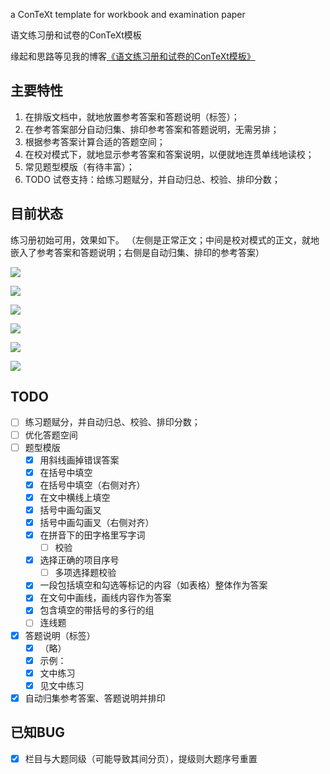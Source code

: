 a ConTeXt template for workbook and examination paper

语文练习册和试卷的ConTeXt模板

缘起和思路等见我的博客[《语文练习册和试卷的ConTeXt模板》](https://blog.xiiigame.com/2024-01-21-%E8%AF%AD%E6%96%87%E7%BB%83%E4%B9%A0%E5%86%8C%E5%92%8C%E8%AF%95%E5%8D%B7%E7%9A%84ConTeXt%E6%A8%A1%E6%9D%BF/)

## 主要特性

1. 在排版文档中，就地放置参考答案和答题说明（标签）；
1. 在参考答案部分自动归集、排印参考答案和答题说明，无需另排；
1. 根据参考答案计算合适的答题空间；
1. 在校对模式下，就地显示参考答案和答案说明，以便就地连贯单线地读校；
1. 常见题型模版（有待丰富）；
1. TODO 试卷支持：给练习题赋分，并自动归总、校验、排印分数；

## 目前状态

练习册初始可用，效果如下。
（左侧是正常正文；中间是校对模式的正文，就地嵌入了参考答案和答题说明；右侧是自动归集、排印的参考答案）

![](https://blog.xiiigame.com/img/2024-01-21-%E8%AF%AD%E6%96%87%E7%BB%83%E4%B9%A0%E5%86%8C%E5%92%8C%E8%AF%95%E5%8D%B7%E7%9A%84ConTeXt%E6%A8%A1%E6%9D%BF/SumatraPDF_mdnBG2scvM-2.png)

![](https://blog.xiiigame.com/img/2024-01-21-%E8%AF%AD%E6%96%87%E7%BB%83%E4%B9%A0%E5%86%8C%E5%92%8C%E8%AF%95%E5%8D%B7%E7%9A%84ConTeXt%E6%A8%A1%E6%9D%BF/SumatraPDF_Z25zFToGpk.png)

![](https://blog.xiiigame.com/img/2024-01-21-%E8%AF%AD%E6%96%87%E7%BB%83%E4%B9%A0%E5%86%8C%E5%92%8C%E8%AF%95%E5%8D%B7%E7%9A%84ConTeXt%E6%A8%A1%E6%9D%BF/SumatraPDF_IwyHlWui4L.png)

![](https://blog.xiiigame.com/img/2024-01-21-%E8%AF%AD%E6%96%87%E7%BB%83%E4%B9%A0%E5%86%8C%E5%92%8C%E8%AF%95%E5%8D%B7%E7%9A%84ConTeXt%E6%A8%A1%E6%9D%BF/SumatraPDF_33Dt116bn1.png)

![](https://blog.xiiigame.com/img/2024-01-21-%E8%AF%AD%E6%96%87%E7%BB%83%E4%B9%A0%E5%86%8C%E5%92%8C%E8%AF%95%E5%8D%B7%E7%9A%84ConTeXt%E6%A8%A1%E6%9D%BF/SumatraPDF_RmHoBKw2ES.png)

![](https://blog.xiiigame.com/img/2024-01-21-%E8%AF%AD%E6%96%87%E7%BB%83%E4%B9%A0%E5%86%8C%E5%92%8C%E8%AF%95%E5%8D%B7%E7%9A%84ConTeXt%E6%A8%A1%E6%9D%BF/SumatraPDF_0jwehwawk8.png)

## TODO

* [ ] 练习题赋分，并自动归总、校验、排印分数；
* [ ] 优化答题空间
* [ ] 题型模版
    * [x] 用斜线画掉错误答案
    * [x] 在括号中填空
    * [x] 在括号中填空（右侧对齐）
    * [x] 在文中横线上填空
    * [x] 括号中画勾画叉
    * [x] 括号中画勾画叉（右侧对齐）
    * [x] 在拼音下的田字格里写字词
        * [ ] 校验
    * [x] 选择正确的项目序号
      * [ ] 多项选择题校验
    * [x] 一段包括填空和勾选等标记的内容（如表格）整体作为答案
    * [x] 在文句中画线，画线内容作为答案
    * [x] 包含填空的带括号的多行的组
    * [ ] 连线题
* [X] 答题说明（标签）
    * [X] （略）
    * [X] 示例：
    * [X] 文中练习
    * [X] 见文中练习
* [X] 自动归集参考答案、答题说明并排印

## 已知BUG

* [x] 栏目与大题同级（可能导致其间分页），提级则大题序号重置

<!-- 压缩模块的问题：标点压缩模块：中圆点压缩错误，win11字体（） -->

